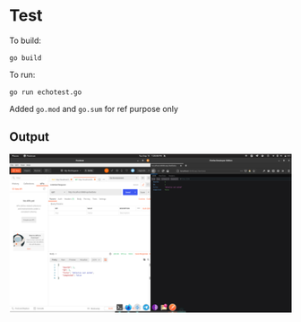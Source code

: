 # Test

To build:
```
go build
```

To run:
```
go run echotest.go
```

Added `go.mod` and `go.sum` for ref purpose only

## Output

![Image](./output_test.png)